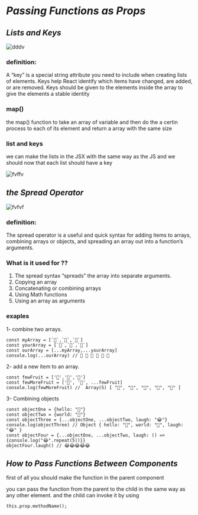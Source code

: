 # ***Passing Functions as Props***

## ***Lists and Keys***
![dddv](https://i.ytimg.com/vi/0sasRxl35_8/maxresdefault.jpg)

### definition:
A “key” is a special string attribute you need to include when creating lists of elements. Keys help React identify which items have changed, are added, or are removed. Keys should be given to the elements inside the array to give the elements a stable identity

### map()
the map() function to take an array of variable and then do the a certin process to each of its element and return a array with the same size 

### list and keys
we can make the lists in the JSX with the same way as the JS 
and we should now that each list should have a key

![fvffv](https://www.codegrepper.com/codeimages/react-loop-map-object-render.png)


## ***the Spread Operator***

![fvfvf](https://miro.medium.com/max/2000/1*24ayqOY008AvW_VmkqsYdA.png)
### definition:

The spread operator is a useful and quick syntax for adding items to arrays, combining arrays or objects, and spreading an array out into a function’s arguments.


### What is it used for ??
1. The spread syntax “spreads” the array into separate arguments.
2. Copying an array
3. Concatenating or combining arrays
4. Using Math functions
5. Using an array as arguments

### exaples
1- combine two arrays.
```
const myArray = [`🤪`,`🐻`,`🎌`]
const yourArray = [`🙂`,`🤗`,`🤩`]
const ourArray = [...myArray,...yourArray]
console.log(...ourArray) // 🤪 🐻 🎌 🙂 🤗 🤩
```

2- add a new item to an array.
```
const fewFruit = ['🍏','🍊','🍌']
const fewMoreFruit = ['🍉', '🍍', ...fewFruit]
console.log(fewMoreFruit) //  Array(5) [ "🍉", "🍍", "🍏", "🍊", "🍌" ]

```

3- Combining objects
```
const objectOne = {hello: "🤪"}
const objectTwo = {world: "🐻"}
const objectThree = {...objectOne, ...objectTwo, laugh: "😂"}
console.log(objectThree) // Object { hello: "🤪", world: "🐻", laugh: "😂" }
const objectFour = {...objectOne, ...objectTwo, laugh: () => {console.log("😂".repeat(5))}}
objectFour.laugh() // 😂😂😂😂😂

```

## ***How to Pass Functions Between Components***

first of all you should make the function in the parent component

you can pass the function from the parent to the child in the same way as any other element.
and the child can invoke it by using 
```
this.prop.methodName();
```